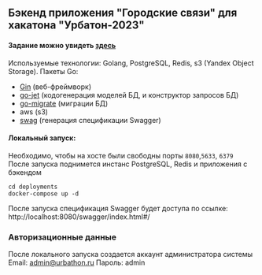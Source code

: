 ## Бэкенд приложения "Городские связи" для хакатона "Урбатон-2023"

#### Задание можно увидеть [здесь](task.md)

Используемые технологии: Golang, PostgreSQL, Redis, s3 (Yandex Object Storage).
Пакеты Go: 
- [Gin](https://github.com/gin-gonic/gin) (веб-фреймворк)
- [go-jet](https://github.com/go-jet/jet) (кодогенерация моделей БД, и конструктор запросов БД)
- [go-migrate](https://github.com/golang-migrate/migrate) (миграции БД)
- aws (s3)
- [swag](https://github.com/swaggo/swag) (генерация спецификации Swagger)

#### Локальный запуск:

Необходимо, чтобы на хосте были свободны порты `8080`,`5633`, `6379`
После запуска поднимется инстанс PostgreSQL, Redis и приложения с бэкендом

```shell
cd deployments
docker-compose up -d 
```

После запуска спецификация Swagger будет доступа по ссылке: http://localhost:8080/swagger/index.html#/

### Авторизационные данные
После локального запуска создается аккаунт администратора системы
Email: admin@urbathon.ru 
Пароль: admin
